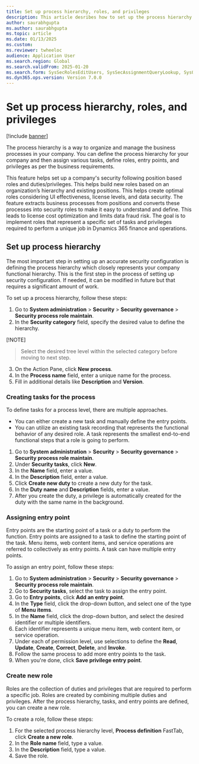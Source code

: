 ```yaml
--- 
title: Set up process hierarchy, roles, and privileges
description: This article desribes how to set up the process hierarchy and assign various tasks, define roles, entry points, and privileges. 
author: saurabhgupta
ms.author: saurabhgupta
ms.topic: article
ms.date: 01/13/2025
ms.custom: 
ms.reviewer: twheeloc
audience: Application User
ms.search.region: Global
ms.search.validFrom: 2025-01-20
ms.search.form: SysSecRolesEditUsers, SysSecAssignmentQueryLookup, SysQueryForm, SysSecRoleExcludeUsers
ms.dyn365.ops.version: Version 7.0.0 
---
```


# Set up process hierarchy, roles, and privileges

[!include [banner](../../../finance/includes/banner.md)]

The process hierarchy is a way to organize and manage the business processes in your company. You can define the process hierarchy for your company and then assign various tasks, define roles, entry points, and privileges as per the business requirements. 

This feature helps set up a company's security following position based roles and duties/privileges. This helps build new roles based on an organization’s hierarchy and existing positions. This helps create optimal roles considering UI effectiveness, license levels, and data security. The feature extracts business processes from positions and converts these processes into security roles to make it easy to understand and define. This leads to license cost optimization and limits data fraud risk. The goal is to implement roles that represent a specific set of tasks and privileges required to perform a unique job in Dynamics 365 finance and operations. 

## Set up process hierarchy 

The most important step in setting up an accurate security configuration is defining the process hierarchy which closely represents your company functional hierarchy. This is the first step in the process of setting up security configuration. If needed, it can be modified in future but that requires a significant amount of work.

To set up a process hierarchy, follow these steps:
1. Go to **System administration** > **Security** > **Security governance** > **Security process role maintain**.
2. In the **Security category** field, specify the desired value to define the hierarchy.

[!NOTE]
> Select the desired tree level within the selected category before moving to next step.  

3. On the Action Pane, click **New process**.
4. In the **Process name** field, enter a unique name for the process.
5. Fill in additional details like **Description** and **Version**.	 

### Creating tasks for the process

To define tasks for a process level, there are multiple approaches. 
 - You can either create a new task and manually define the entry points.
 - You can utilize an existing task recording that represents the functional behavior of any desired role. A task represents the smallest end-to-end functional steps that a role is going to perform.
   
1. Go to **System administration** > **Security** > **Security governance** > **Security process role maintain**.
2. Under **Security tasks**, click **New**.
3. In the **Name** field, enter a value.
4. In the **Description** field, enter a value.
5. Click **Create new duty** to create a new duty for the task.
6. In the **Duty name** and **Description** fields, enter a value.
7. After you create the duty, a privilege is automatically created for the duty with the same name in the background.

### Assigning entry point 

Entry points are the starting point of a task or a duty to perform the function. Entry points are assigned to a task to define the starting point of the task. Menu items, web content items, and service operations are referred to collectively as entry points. A task can have multiple entry points.

To assign an entry point, follow these steps:
1. Go to **System administration** > **Security** > **Security governance** > **Security process role maintain**.
2. Go to **Security tasks**, select the task to assign the entry point.
3. Go to **Entry points**, click **Add an entry point**.
4. In the **Type** field, click the drop-down button, and select one of the type of **Menu items**.
5. In the **Name** field, click the drop-down button, and select the desired identifier or multiple identifiers.
6. Each identifier represents a unique menu item, web content item, or service operation.
7. Under each of permission level, use selections to define the **Read**, **Update**, **Create**, **Correct**, **Delete**, and **Invoke**.
8. Follow the same process to add more entry points to the task.
9. When you're done, click **Save privilege entry point**.

### Create new role

Roles are the collection of duties and privileges that are required to perform a specific job. Roles are created by combining multiple duties and privileges. After the process hierarchy, tasks, and entry points are defined, you can create a new role.

To create a role, follow these steps:
1. For the selected process hierarchy level, **Process definition** FastTab, click **Create a new role**.
2. In the **Role name** field, type a value.
3. In the **Description** field, type a value.
4. Save the role.


